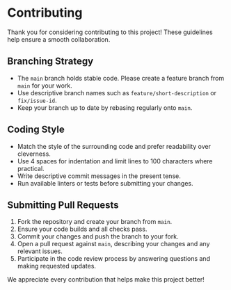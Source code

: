 # Contributing

Thank you for considering contributing to this project! These guidelines help ensure a smooth collaboration.

## Branching Strategy
- The `main` branch holds stable code. Please create a feature branch from `main` for your work.
- Use descriptive branch names such as `feature/short-description` or `fix/issue-id`.
- Keep your branch up to date by rebasing regularly onto `main`.

## Coding Style
- Match the style of the surrounding code and prefer readability over cleverness.
- Use 4 spaces for indentation and limit lines to 100 characters where practical.
- Write descriptive commit messages in the present tense.
- Run available linters or tests before submitting your changes.

## Submitting Pull Requests
1. Fork the repository and create your branch from `main`.
2. Ensure your code builds and all checks pass.
3. Commit your changes and push the branch to your fork.
4. Open a pull request against `main`, describing your changes and any relevant issues.
5. Participate in the code review process by answering questions and making requested updates.

We appreciate every contribution that helps make this project better!
